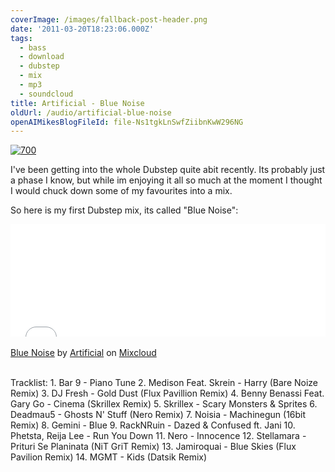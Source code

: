 ```yaml
---
coverImage: /images/fallback-post-header.png
date: '2011-03-20T18:23:06.000Z'
tags:
  - bass
  - download
  - dubstep
  - mix
  - mp3
  - soundcloud
title: Artificial - Blue Noise
oldUrl: /audio/artificial-blue-noise
openAIMikesBlogFileId: file-Ns1tgkLnSwfZiibnKwW296NG
---
```


[![](/wp-content/uploads/2011/03/700.png "700")](/wp-content/uploads/2011/03/700.png)

I've been getting into the whole Dubstep quite abit recently. Its probably just a phase I know, but while im enjoying it all so much at the moment I thought I would chuck down some of my favourites into a mix.

<!-- more -->

So here is my first Dubstep mix, its called "Blue Noise":

<iframe width="100%" height="180" src="//www.mixcloud.com/widget/iframe/?feed=http%3A%2F%2Fwww.mixcloud.com%2Fmikeysee%2Fartificial-blue-noise%2F&amp;embed_type=widget_standard&amp;embed_uuid=bdf04f16-b8f2-43cf-9bd1-29c446f04a79&amp;hide_tracklist=1&amp;hide_cover=1" frameborder="0"></iframe><div style="clear: both; height: 3px; width: auto;"></div>

[Blue Noise](https://www.mixcloud.com/mikeysee/artificial-blue-noise/?utm_source=widget&utm_medium=web&utm_campaign=base_links&utm_term=resource_link)<span> by </span>[Artificial](https://www.mixcloud.com/mikeysee/?utm_source=widget&utm_medium=web&utm_campaign=base_links&utm_term=profile_link)<span> on </span>[ Mixcloud](https://www.mixcloud.com/?utm_source=widget&utm_medium=web&utm_campaign=base_links&utm_term=homepage_link)

<div style="clear: both; height: 3px; width: auto;"></div>

Tracklist:
1\. Bar 9 - Piano Tune
2\. Medison Feat. Skrein - Harry (Bare Noize Remix)
3\. DJ Fresh - Gold Dust (Flux Pavillion Remix)
4\. Benny Benassi Feat. Gary Go - Cinema (Skrillex Remix)
5\. Skrillex - Scary Monsters &amp; Sprites
6\. Deadmau5 - Ghosts N' Stuff (Nero Remix)
7\. Noisia - Machinegun (16bit Remix)
8\. Gemini - Blue
9\. RackNRuin - Dazed &amp; Confused ft. Jani
10\. Phetsta, Reija Lee - Run You Down
11\. Nero - Innocence
12\. Stellamara - Prituri Se Planinata (NiT GriT Remix)
13\. Jamiroquai - Blue Skies (Flux Pavilion Remix)
14\. MGMT - Kids (Datsik Remix)
